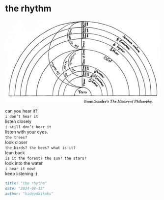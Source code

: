 # the rhythm
![the rhythm](images/the%20rhythm.jpeg)

can you hear it?</br>
`i don’t hear it`</br>
listen closely</br>
`i still don’t hear it`</br>
listen with your eyes.</br>
`the trees?`</br>
look closer</br>
`the birds? the bees? what is it?`</br>
lean back</br>
`is it the forest? the sun? the stars?`</br>
look into the water</br>
`i hear it now! `</br>
keep listening :)

```markdown
title: "the rhythm"
date: "2024-08-13"
author: "hideodaikoku"
```